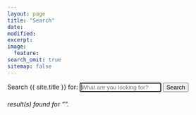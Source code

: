 ```yaml
---
layout: page
title: "Search"
date: 
modified:
excerpt:
image:
  feature:
search_omit: true
sitemap: false
---
```

  
<!-- Search form -->
<form method="get" action="{{ site.url }}/search/" data-search-form class="simple-search">
  <label for="q">Search {{ site.title }} for:</label>
  <input type="search" name="q" id="q" placeholder="What are you looking for?" data-search-input id="goog-wm-qt" autofocus />
  <input type="submit" value="Search" id="goog-wm-sb" />
</form>

<!-- Search results placeholder -->
<h6 data-search-found>
  <span data-search-found-count></span> result(s) found for &ldquo;<span data-search-found-term></span>&rdquo;.
</h6>
<ul class="post-list" data-search-results></ul>

<!-- Search result template -->
<script type="text/x-template" id="search-result">
  <li><article><a href="##Url##">##Title##<span class="entry-date"><time datetime="##Date##">##Date##</time></span></a></article></li>
      <footer class="entry-meta-small">
      <span><i class="fa fa-angle-double-right"></i>&nbsp;##Category##</span>
	  <span><i class="fa fa-tags"></i>&nbsp;##Tags##&nbsp;·&nbsp;</span>
	  </footer>
  <span class="excerpt">##Excerpt##</span>
	  <br>
	  <br>  
</script>
